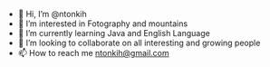 - 👋 Hi, I’m @ntonkih
- 👀 I’m interested in Fotography and mountains
- 🌱 I’m currently learning Java and English Language
- 💞️ I’m looking to collaborate on all interesting and growing people
- 📫 How to reach me ntonkih@gmail.com


<!---
ntonkih/ntonkih is a ✨ special ✨ repository because its `README.md` (this file) appears on your GitHub profile.
You can click the Preview link to take a look at your changes.
--->

